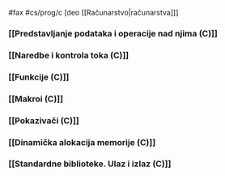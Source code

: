 #fax #cs/prog/c [deo [[Računarstvo|računarstva]]]
$\:$

### [[Predstavljanje podataka i operacije nad njima (C)]]
### [[Naredbe i kontrola toka (C)]]
### [[Funkcije (C)]]
### [[Makroi (C)]]
### [[Pokazivači (C)]]
### [[Dinamička alokacija memorije (C)]]
### [[Standardne biblioteke. Ulaz i izlaz (C)]]
